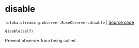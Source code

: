 # disable
`toloka.streaming.observer.BaseObserver.disable` | [Source code](https://github.com/Toloka/toloka-kit/blob/v1.1.3/src/streaming/observer.py#L47)

```python
disable(self)
```

Prevent observer from being called.

